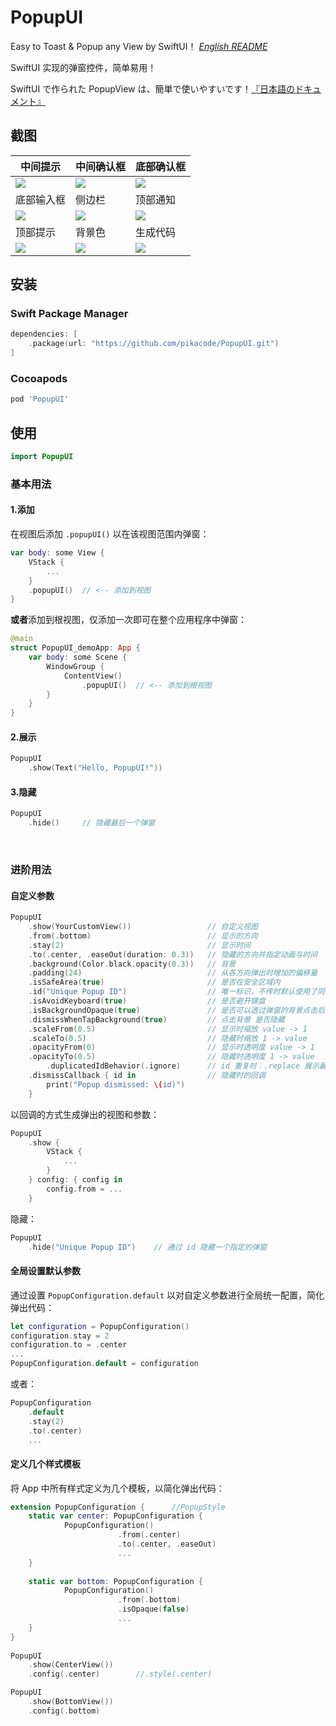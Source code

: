 # PopupUI
Easy to Toast & Popup any View by SwiftUI！ [*English README*](README.md)

SwiftUI 实现的弹窗控件，简单易用！

SwiftUI で作られた PopupView は、簡単で使いやすいです！[『日本語のドキュメント』](README_JP.md)


## 截图
| 中间提示                   | 中间确认框                   | 底部确认框                |
| -------------------------- | -------------------------- | ----------------------- |
| ![](Screenshot/center_1.gif) | ![](Screenshot/center_2.gif) | ![](Screenshot/bottom_1.gif) |
| 底部输入框                   | 侧边栏                   | 顶部通知                |
| ![](Screenshot/bottom_2.gif) | ![](Screenshot/left.gif) | ![](Screenshot/top_1.gif) |
| 顶部提示                   | 背景色                   | 生成代码                |
| ![](Screenshot/top_2.gif) | ![](Screenshot/background.gif) | ![](Screenshot/code.gif) |




## 安装

### Swift Package Manager

```swift
dependencies: [
    .package(url: "https://github.com/pikacode/PopupUI.git")
]
```


### Cocoapods

```ruby
pod 'PopupUI'
```

  

## 使用
```swift
import PopupUI
```

### 基本用法

#### 1.添加
在视图后添加 `.popupUI()` 以在该视图范围内弹窗：
```swift
var body: some View {
    VStack {
        ...
    }
    .popupUI()  // <-- 添加到视图
}
```
**或者**添加到根视图，仅添加一次即可在整个应用程序中弹窗：
```swift
@main
struct PopupUI_demoApp: App {
    var body: some Scene {
        WindowGroup {
            ContentView()
                .popupUI()  // <-- 添加到根视图
        }
    }
}
```

#### 2.展示
```swift
PopupUI
    .show(Text("Hello, PopupUI!"))
```


#### 3.隐藏
```swift
PopupUI
    .hide()     // 隐藏最后一个弹窗
```


​    
### 进阶用法
#### 自定义参数
```swift
PopupUI
    .show(YourCustomView())                 // 自定义视图
    .from(.bottom)                          // 显示的方向
    .stay(2)                                // 显示时间
    .to(.center, .easeOut(duration: 0.3))   // 隐藏的方向并指定动画与时间
    .background(Color.black.opacity(0.3))   // 背景
    .padding(24)                            // 从各方向弹出时增加的偏移量
    .isSafeArea(true)                       // 是否在安全区域内
    .id("Unique Popup ID")                  // 唯一标识，不传时默认使用了同一个 id 所以一次只能弹出一个弹窗，可以通过设置不同的 id 来同时弹出多个弹窗
    .isAvoidKeyboard(true)                  // 是否避开键盘
    .isBackgroundOpaque(true)               // 是否可以透过弹窗的背景点击后面的视图
    .dismissWhenTapBackground(true)         // 点击背景 是否隐藏
    .scaleFrom(0.5)                         // 显示时缩放 value -> 1
    .scaleTo(0.5)                           // 隐藏时缩放 1 -> value
    .opacityFrom(0)                         // 显示时透明度 value -> 1
    .opacityTo(0.5)                         // 隐藏时透明度 1 -> value
		.duplicatedIdBehavior(.ignore)		// id 重复时：.replace 展示最新的 / .ignore 忽略最新的
    .dismissCallback { id in                // 隐藏时的回调
        print("Popup dismissed: \(id)")
    }
```

以回调的方式生成弹出的视图和参数：
```swift
PopupUI
    .show {
        VStack {
            ...
        }
    } config: { config in
        config.from = ...
    }
```

隐藏：
```swift
PopupUI
    .hide("Unique Popup ID")    // 通过 id 隐藏一个指定的弹窗
```

  

#### 全局设置默认参数 
通过设置 `PopupConfiguration.default` 以对自定义参数进行全局统一配置，简化弹出代码：

```swift
let configuration = PopupConfiguration()
configuration.stay = 2
configuration.to = .center
...
PopupConfiguration.default = configuration
```
或者：
```swift
PopupConfiguration
    .default
    .stay(2)
    .to(.center)
    ...
```

   

#### 定义几个样式模板
将 App 中所有样式定义为几个模板，以简化弹出代码：

```swift
extension PopupConfiguration {      //PopupStyle
    static var center: PopupConfiguration {
            PopupConfiguration()
                        .from(.center)
                        .to(.center, .easeOut)
                        ...
    }
    
    static var bottom: PopupConfiguration {
            PopupConfiguration()
                        .from(.bottom)
                        .isOpaque(false)
                        ...                                    
    }
}
                                    
PopupUI
    .show(CenterView())
    .config(.center)        //.style(.center)

PopupUI
    .show(BottomView())
    .config(.bottom)
```
